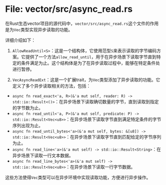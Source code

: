 # File: vector/src/async_read.rs

在Rust生态vector项目的源代码中，`vector/src/async_read.rs`这个文件的作用是为`Vec`类型实现异步读取的功能。

详细介绍如下：

1. `AllowReadUntil<S>`：这是一个结构体，它使用范型`S`来表示读取的字节编码方案。它提供了一个方法`allow_read_until`，用于在异步场景下读取字节直到特定的条件满足为止。这个结构体是为了在异步读取过程中，能够在特定条件处进行暂停。

2. `VecAsyncReadExt`：这是一个扩展trait，为`Vec`类型添加了异步读取的功能。它定义了多个异步读取相关的方法，包括：
  - `async fn read_exact<'a, R>(&'a mut self, reader: R) -> std::io::Result<()>`：在异步场景下读取确切数量的字节，直到读取到指定的字节数为止。
  - `async fn read_until<'a, P>(&'a mut self, predicate: P) -> std::io::Result<Vec<u8>>`：在异步场景下读取字节直到满足特定条件的字节序列出现为止。
  - `async fn read_until_bytes<'a>(&'a mut self, bytes: &[u8]) -> std::io::Result<Vec<u8>>`：在异步场景下读取字节直到匹配给定的字节序列为止。
  - `async fn read_line<'a>(&'a mut self) -> std::io::Result<String>`：在异步场景下读取一行文本数据。
  - `async fn read_line_bytes<'a>(&'a mut self) -> std::io::Result<Vec<u8>>`：在异步场景下读取一行字节数据。

这些方法使得`Vec`类型可以在异步环境中实现读取功能，方便进行异步操作。

